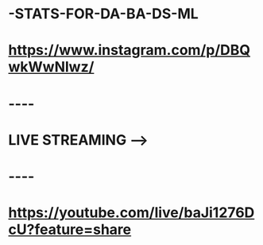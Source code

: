 # -STATS-FOR-DA-BA-DS-ML
# https://www.instagram.com/p/DBQwkWwNlwz/

# ----
# LIVE STREAMING -->
# ----
# https://youtube.com/live/baJi1276DcU?feature=share
